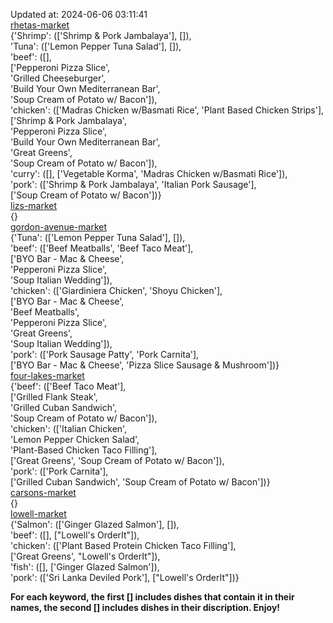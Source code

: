 Updated at: 2024-06-06 03:11:41  
[rhetas-market](https://wisc-housingdining.nutrislice.com/menu/rhetas-market/lunch/2024-06-06)  
{'Shrimp': (['Shrimp & Pork Jambalaya'], []),  
 'Tuna': (['Lemon Pepper Tuna Salad'], []),  
 'beef': ([],  
          ['Pepperoni Pizza Slice',  
           'Grilled Cheeseburger',  
           'Build Your Own Mediterranean Bar',  
           'Soup Cream of Potato w/ Bacon']),  
 'chicken': (['Madras Chicken w/Basmati Rice', 'Plant Based Chicken Strips'],  
             ['Shrimp & Pork Jambalaya',  
              'Pepperoni Pizza Slice',  
              'Build Your Own Mediterranean Bar',  
              'Great Greens',  
              'Soup Cream of Potato w/ Bacon']),  
 'curry': ([], ['Vegetable Korma', 'Madras Chicken w/Basmati Rice']),  
 'pork': (['Shrimp & Pork Jambalaya', 'Italian Pork Sausage'],  
          ['Soup Cream of Potato w/ Bacon'])}  
[lizs-market](https://wisc-housingdining.nutrislice.com/menu/lizs-market/lunch/2024-06-06)  
{}  
[gordon-avenue-market](https://wisc-housingdining.nutrislice.com/menu/gordon-avenue-market/lunch/2024-06-06)  
{'Tuna': (['Lemon Pepper Tuna Salad'], []),  
 'beef': (['Beef Meatballs', 'Beef Taco Meat'],  
          ['BYO Bar - Mac & Cheese',  
           'Pepperoni Pizza Slice',  
           'Soup Italian Wedding']),  
 'chicken': (['Giardiniera Chicken', 'Shoyu Chicken'],  
             ['BYO Bar - Mac & Cheese',  
              'Beef Meatballs',  
              'Pepperoni Pizza Slice',  
              'Great Greens',  
              'Soup Italian Wedding']),  
 'pork': (['Pork Sausage Patty', 'Pork Carnita'],  
          ['BYO Bar - Mac & Cheese', 'Pizza Slice Sausage & Mushroom'])}  
[four-lakes-market](https://wisc-housingdining.nutrislice.com/menu/four-lakes-market/lunch/2024-06-06)  
{'beef': (['Beef Taco Meat'],  
          ['Grilled Flank Steak',  
           'Grilled Cuban Sandwich',  
           'Soup Cream of Potato w/ Bacon']),  
 'chicken': (['Italian Chicken',  
              'Lemon Pepper Chicken Salad',  
              'Plant-Based Chicken Taco Filling'],  
             ['Great Greens', 'Soup Cream of Potato w/ Bacon']),  
 'pork': (['Pork Carnita'],  
          ['Grilled Cuban Sandwich', 'Soup Cream of Potato w/ Bacon'])}  
[carsons-market](https://wisc-housingdining.nutrislice.com/menu/carsons-market/lunch/2024-06-06)  
{}  
[lowell-market](https://wisc-housingdining.nutrislice.com/menu/lowell-market/lunch/2024-06-06)  
{'Salmon': (['Ginger Glazed Salmon'], []),  
 'beef': ([], ["Lowell's OrderIt"]),  
 'chicken': (['Plant Based Protein Chicken Taco Filling'],  
             ['Great Greens', "Lowell's OrderIt"]),  
 'fish': ([], ['Ginger Glazed Salmon']),  
 'pork': (['Sri Lanka Deviled Pork'], ["Lowell's OrderIt"])}  
  
**For each keyword, the first [] includes dishes that contain it in their names, the second [] includes dishes in their discription. Enjoy!**  

